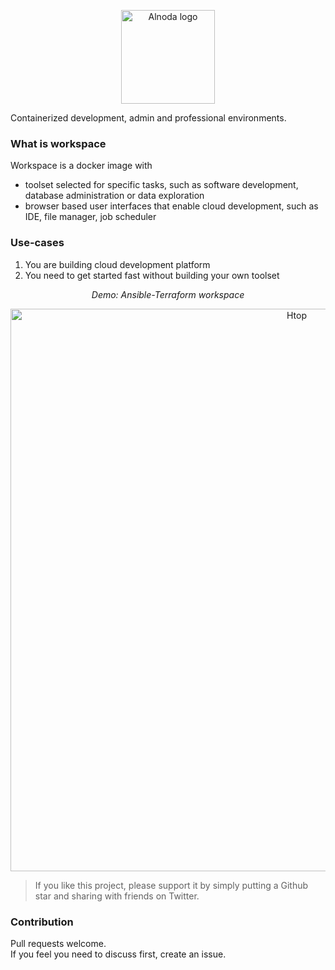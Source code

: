 <p align="center">
  <img src="../assets/Alnoda-logo.svg" alt="Alnoda logo" width="150">
</p> 

Containerized development, admin and professional environments.  

### What is workspace

Workspace is a docker image with 

- toolset selected for specific tasks, such as software development, database administration or data exploration
- browser based user interfaces that enable cloud development, such as IDE, file manager, job scheduler

### Use-cases

1. You are building cloud development platform 
2. You need to get started fast without building your own toolset

<div align="center" style="font-style: italic;">
    Demo: Ansible-Terraform workspace
</div>

<p align="center">
  <img src="https://raw.githubusercontent.com/bluxmit/alnoda-workspaces/main/workspaces/ansible-terraform-workspace/img/ansible-terraform-wid.gif" alt="Htop" width="900">
</p>

> If you like this project, please support it by simply putting a Github star and sharing with friends on Twitter.
 

### Contribution

Pull requests welcome.  
If you feel you need to discuss first, create an issue.



